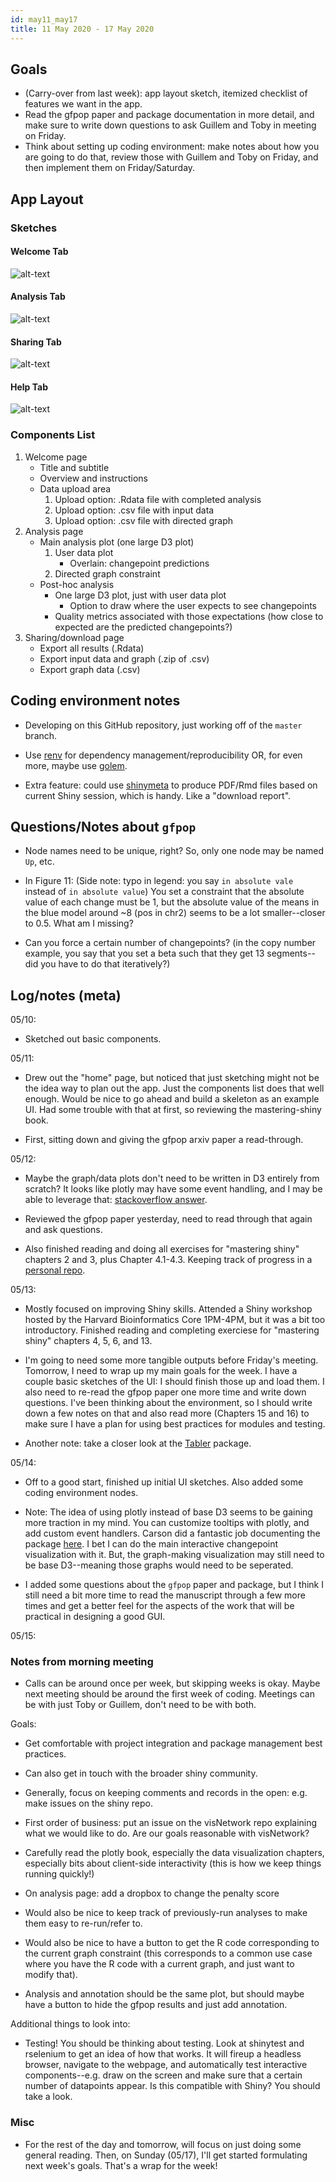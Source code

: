 ```yaml
---
id: may11_may17
title: 11 May 2020 - 17 May 2020
---
```



## Goals

* (Carry-over from last week): app layout sketch, itemized checklist of features we want in the app.
* Read the gfpop paper and package documentation in more detail, and make sure to write down questions to ask Guillem and Toby in meeting on Friday.
* Think about setting up coding environment: make notes about how you are going to do that, review those with Guillem and Toby on Friday, and then implement them on Friday/Saturday.

## App Layout

### Sketches

#### Welcome Tab

![alt-text](assets/may11_may17/layout_1.JPG)

#### Analysis Tab

![alt-text](assets/may11_may17/layout_2.JPG)

#### Sharing Tab

![alt-text](assets/may11_may17/layout_3.JPG)

#### Help Tab

![alt-text](assets/may11_may17/layout_4.JPG)

### Components List

1. Welcome page
    * Title and subtitle
    * Overview and instructions
    * Data upload area
        1. Upload option: .Rdata file with completed analysis
        2. Upload option: .csv file with input data
        3. Upload option: .csv file with directed graph
2. Analysis page
    * Main analysis plot (one large D3 plot)
        1. User data plot
            * Overlain: changepoint predictions
        2. Directed graph constraint
    * Post-hoc analysis
        * One large D3 plot, just with user data plot
            * Option to draw where the user expects to see changepoints
        * Quality metrics associated with those expectations (how close to expected are the predicted changepoints?)
3. Sharing/download page
    * Export all results (.Rdata)
    * Export input data and graph (.zip of .csv)
    * Export graph data (.csv)

## Coding environment notes

* Developing on this GitHub repository, just working off of the `master` branch.

* Use [renv](https://rstudio.github.io/renv/) for dependency management/reproducibility OR, for even more, maybe use [golem](https://thinkr-open.github.io/golem/).

* Extra feature: could use [shinymeta](https://github.com/rstudio/shinymeta) to produce PDF/Rmd files based on current Shiny session, which is handy. Like a "download report".

## Questions/Notes about `gfpop`

* Node names need to be unique, right? So, only one node may be named `Up`, etc.

* In Figure 11: (Side note: typo in legend: you say `in absolute vale` instead of `in absolute value`) You set a constraint that the absolute value of each change must be 1, but the absolute value of the means in the blue model around ~8 (pos in chr2) seems to be a lot smaller--closer to 0.5. What am I missing?

* Can you force a certain number of changepoints? (in the copy number example, you say that you set a beta such that they get 13 segments--did you have to do that iteratively?)

## Log/notes (meta)

05/10:

* Sketched out basic components.

05/11:

* Drew out the "home" page, but noticed that just sketching might not be the idea way to plan out the app. Just the components list does that well enough. Would be nice to go ahead and build a skeleton as an example UI. Had some trouble with that at first, so reviewing the mastering-shiny book.

* First, sitting down and giving the gfpop arxiv paper a read-through.

05/12:

* Maybe the graph/data plots don't need to be written in D3 entirely from scratch? It looks like plotly may have some event handling, and I may be able to leverage that: [stackoverflow answer](https://stackoverflow.com/a/47407363/8290926).

* Reviewed the gfpop paper yesterday, need to read through that again and ask questions.

* Also finished reading and doing all exercises for "mastering shiny" chapters 2 and 3, plus Chapter 4.1-4.3. Keeping track of progress in a [personal repo](https://github.com/julianstanley/mastering-shiny-solutions).

05/13:

* Mostly focused on improving Shiny skills. Attended a Shiny workshop hosted by the Harvard Bioinformatics Core 1PM-4PM, but it was a bit too introductory. Finished reading and completing exerciese for "mastering shiny" chapters 4, 5, 6, and 13.

* I'm going to need some more tangible outputs before Friday's meeting. Tomorrow, I need to wrap up my main goals for the week. I have a couple basic sketches of the UI: I should finish those up and load them. I also need to re-read the gfpop paper one more time and write down questions. I've been thinking about the environment, so I should write down a few notes on that and also read more (Chapters 15 and 16) to make sure I have a plan for using best practices for modules and testing.

* Another note: take a closer look at the [Tabler](tabler.io) package.

05/14:

* Off to a good start, finished up initial UI sketches. Also added some coding environment nodes.

* Note: The idea of using plotly instead of base D3 seems to be gaining more traction in my mind. You can customize tooltips with plotly, and add custom event handlers. Carson did a fantastic job documenting the package [here](https://plotly-r.com/). I bet I can do the main interactive changepoint visualization with it. But, the graph-making visualization may still need to be base D3--meaning those graphs would need to be seperated.

* I added some questions about the `gfpop` paper and package, but I think I still need a bit more time to read the manuscript through a few more times and get a better feel for the aspects of the work that will be practical in designing a good GUI.

05/15:

### Notes from morning meeting

* Calls can be around once per week, but skipping weeks is okay. Maybe next meeting should be around the first week of coding. Meetings can be with just Toby or Guillem, don't need to be with both.

Goals:

* Get comfortable with project integration and package management best practices.

* Can also get in touch with the broader shiny community.

* Generally, focus on keeping comments and records in the open: e.g. make issues on the shiny repo.

* First order of business: put an issue on the visNetwork repo explaining what we would like to do. Are our goals reasonable with visNetwork?

* Carefully read the plotly book, especially the data visualization chapters, especially bits about client-side interactivity (this is how we keep things running quickly!)

* On analysis page: add a dropbox to change the penalty score

* Would also be nice to keep track of previously-run analyses to make them easy to re-run/refer to.

* Would also be nice to have a button to get the R code corresponding to the current graph constraint (this corresponds to a common use case where you have the R code with a current graph, and just want to modify that).

* Analysis and annotation should be the same plot, but should maybe have a button to hide the gfpop results and just add annotation.

Additional things to look into:

* Testing! You should be thinking about testing. Look at shinytest and rselenium to get an idea of how that works. It will fireup a headless browser, navigate to the webpage, and automatically test interactive components--e.g. draw on the screen and make sure that a certain number of datapoints appear. Is this compatible with Shiny? You should take a look.

### Misc

* For the rest of the day and tomorrow, will focus on just doing some general reading. Then, on Sunday (05/17), I'll get started formulating next week's goals. That's a wrap for the week!

